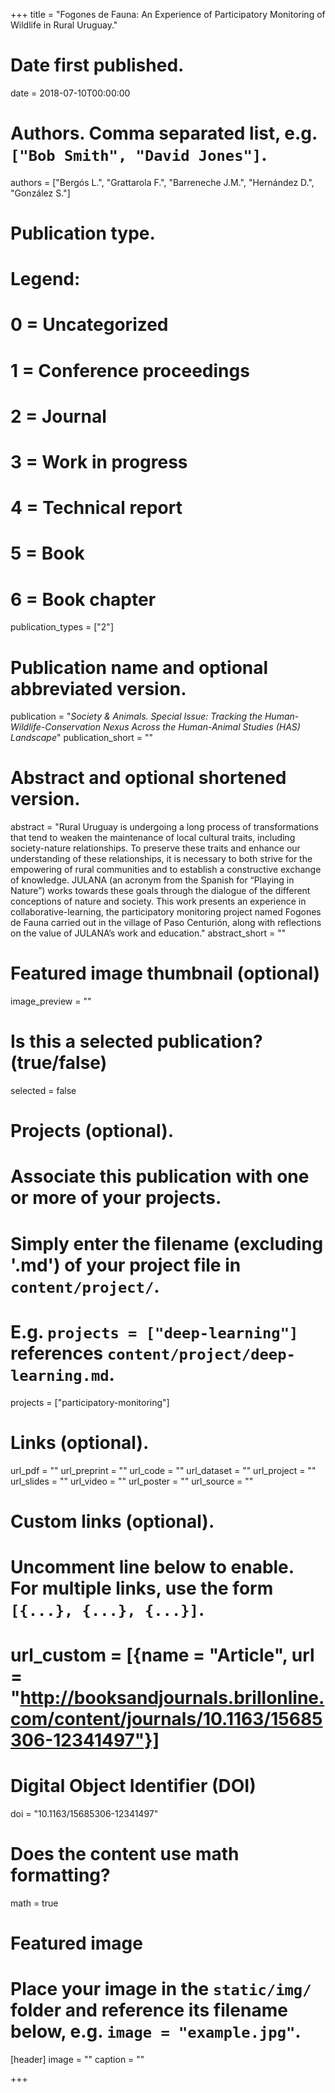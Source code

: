 +++
title = "Fogones de Fauna: An Experience of Participatory Monitoring of Wildlife in Rural Uruguay."

# Date first published.
date = 2018-07-10T00:00:00

# Authors. Comma separated list, e.g. `["Bob Smith", "David Jones"]`.
authors = ["Bergós L.", "Grattarola F.", "Barreneche J.M.", "Hernández D.", "González S."]

# Publication type.
# Legend:
# 0 = Uncategorized
# 1 = Conference proceedings
# 2 = Journal
# 3 = Work in progress
# 4 = Technical report
# 5 = Book
# 6 = Book chapter
publication_types = ["2"]

# Publication name and optional abbreviated version.
publication = "*Society & Animals. Special Issue: Tracking the Human-Wildlife-Conservation Nexus Across the Human-Animal Studies (HAS) Landscape*"
publication_short = ""

# Abstract and optional shortened version.
abstract = "Rural Uruguay is undergoing a long process of transformations that tend to weaken the maintenance of local cultural traits, including society-nature relationships. To preserve these traits and enhance our understanding of these relationships, it is necessary to both strive for the empowering of rural communities and to establish a constructive exchange of knowledge. JULANA (an acronym from the Spanish for “Playing in Nature”) works towards these goals through the dialogue of the different conceptions of nature and society. This work presents an experience in collaborative-learning, the participatory monitoring project named Fogones de Fauna carried out in the village of Paso Centurión, along with reflections on the value of JULANA’s work and education."
abstract_short = ""

# Featured image thumbnail (optional)
image_preview = ""

# Is this a selected publication? (true/false)
selected = false

# Projects (optional).
#   Associate this publication with one or more of your projects.
#   Simply enter the filename (excluding '.md') of your project file in `content/project/`.
#   E.g. `projects = ["deep-learning"]` references `content/project/deep-learning.md`.
projects = ["participatory-monitoring"]

# Links (optional).
url_pdf = ""
url_preprint = ""
url_code = ""
url_dataset = ""
url_project = ""
url_slides = ""
url_video = ""
url_poster = ""
url_source = ""

# Custom links (optional).
#   Uncomment line below to enable. For multiple links, use the form `[{...}, {...}, {...}]`.
# url_custom = [{name = "Article", url = "http://booksandjournals.brillonline.com/content/journals/10.1163/15685306-12341497"}]

# Digital Object Identifier (DOI)
doi = "10.1163/15685306-12341497"

# Does the content use math formatting?
math = true

# Featured image
# Place your image in the `static/img/` folder and reference its filename below, e.g. `image = "example.jpg"`.
[header]
image = ""
caption = ""

+++
